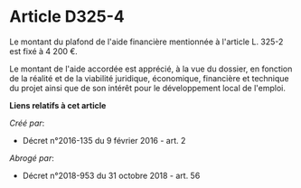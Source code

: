# Article D325-4

Le montant du plafond de l'aide financière mentionnée à l'article L. 325-2 est fixé à 4 200 €. 

Le montant de l'aide accordée est apprécié, à la vue du dossier, en fonction de la réalité et de la viabilité juridique,
économique, financière et technique du projet ainsi que de son intérêt pour le développement local de l'emploi.

**Liens relatifs à cet article**

_Créé par_:

  - Décret n°2016-135 du 9 février 2016 - art. 2

_Abrogé par_:

  - Décret n°2018-953 du 31 octobre 2018 - art. 56
